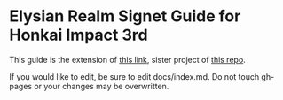 # Elysian Realm Signet Guide for Honkai Impact 3rd

This guide is the extension of [this link](https://rentry.org/hi3er), sister project of [this repo](https://github.com/localhousee/elysian-realm).


If you would like to edit, be sure to edit docs/index.md. Do not touch gh-pages or your changes may be overwritten.
